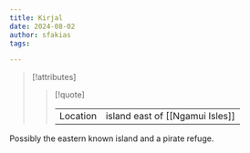 ```yaml
---
title: Kirjal
date: 2024-08-02
author: sfakias
tags:

---
```

> [!attributes]
> 
> > [!quote]
> >
> > | | |
> > | --- | --- |
> > | Location | island east of [[Ngamui Isles]] |

Possibly the eastern known island and a pirate refuge.